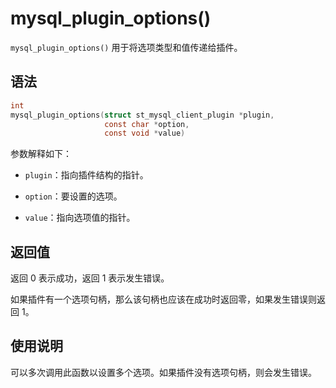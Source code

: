 mysql_plugin_options() 
===========================================

`mysql_plugin_options()` 用于将选项类型和值传递给插件。

语法 
-----------------------

```c
int
mysql_plugin_options(struct st_mysql_client_plugin *plugin,
                     const char *option,
                     const void *value)
```



参数解释如下：

* `plugin`：指向插件结构的指针。

  

* `option`：要设置的选项。

  

* `value`：指向选项值的指针。

  




返回值 
------------------------

返回 0 表示成功，返回 1 表示发生错误。

如果插件有一个选项句柄，那么该句柄也应该在成功时返回零，如果发生错误则返回 1。

使用说明 
-------------------------

可以多次调用此函数以设置多个选项。如果插件没有选项句柄，则会发生错误。
